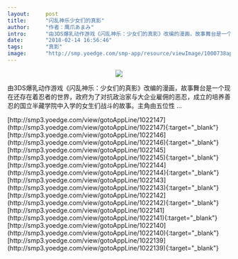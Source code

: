 ```yaml
---
layout:     post
title:      "闪乱神乐少女们的真影"
author:     "作者：鹰爪あまみ"
intro:      "由3DS爆乳动作游戏《闪乱神乐：少女们的真影》改编的漫画，故事舞台是一个现在还存在着忍者的世界，政府为了对抗政治家与大企业雇佣的恶忍，成立的培养善忍的国立半藏学院中入学的女生们战斗的故事。主角由五位性 ..."
date:       "2018-02-14 16:56:46"
tags:       "真影"
image:      "http://smp.yoedge.com/smp-app/resource/viewImage/1000738appline.png"
---
```

<div style="text-align: center">
<p><img src="http://smp.yoedge.com/smp-app/resource/viewImage/1000738appline.png"/></p>
</div>
<p class="post-meta">
<span>由3DS爆乳动作游戏《闪乱神乐：少女们的真影》改编的漫画，故事舞台是一个现在还存在着忍者的世界，政府为了对抗政治家与大企业雇佣的恶忍，成立的培养善忍的国立半藏学院中入学的女生们战斗的故事。主角由五位性 ...</span>
</p>
[http://smp3.yoedge.com/view/gotoAppLine/1022147](http://smp3.yoedge.com/view/gotoAppLine/1022147){:target="_blank"}
[http://smp3.yoedge.com/view/gotoAppLine/1022146](http://smp3.yoedge.com/view/gotoAppLine/1022146){:target="_blank"}
[http://smp3.yoedge.com/view/gotoAppLine/1022145](http://smp3.yoedge.com/view/gotoAppLine/1022145){:target="_blank"}
[http://smp3.yoedge.com/view/gotoAppLine/1022144](http://smp3.yoedge.com/view/gotoAppLine/1022144){:target="_blank"}
[http://smp3.yoedge.com/view/gotoAppLine/1022143](http://smp3.yoedge.com/view/gotoAppLine/1022143){:target="_blank"}
[http://smp3.yoedge.com/view/gotoAppLine/1022142](http://smp3.yoedge.com/view/gotoAppLine/1022142){:target="_blank"}
[http://smp3.yoedge.com/view/gotoAppLine/1022141](http://smp3.yoedge.com/view/gotoAppLine/1022141){:target="_blank"}
[http://smp3.yoedge.com/view/gotoAppLine/1022140](http://smp3.yoedge.com/view/gotoAppLine/1022140){:target="_blank"}
[http://smp3.yoedge.com/view/gotoAppLine/1022139](http://smp3.yoedge.com/view/gotoAppLine/1022139){:target="_blank"}


